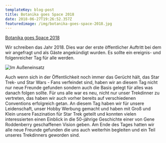```yaml
---
templateKey: blog-post
title: Botanika goes Space 2018
date: 2018-06-27T19:26:52.357Z
featuredimage: /img/botanika-goes-space-2018.jpg
---
```

[Botanika goes Space 2018](https://drive.google.com/open?id=1ZhW9N2pmyghElOUs2dtQgXmDGd8S5zhz)

Wir schreiben das Jahr 2018. Dies war der erste öffentlicher Auftritt bei dem wir angefragt und als Gäste angekündigt wurden. Es sollte ein ereignis- und folgenreicher Tag für alle werden.

![Im Außeneinsatz](/img/img_20180909_140056.jpg "Neue Freunde")

Auch wenn sich in der Öffentlichkeit noch immer das Gerücht hält, das Star Trek- und Star Wars - Fans verfeindet sind, haben wir an diesem Tag nicht nur neue Freunde gefunden sondern auch die Basis gelegt für alles was danach folgen sollte. Für uns alle war es neu, nicht nur unser Trekdinner zu vertreten, das haben wir auch vorher bereits auf verschiedenen Conventions erfolgreich getan. An diesem Tag haben wir für unsere Leidenschaft, unser Hobby Werbung gemacht und haben mit Groß und Klein unsere Faszination für Star Trek geteilt und konnten vielen interessierten einen Einblick in die 50-jährige Geschichte einer von Gene Roddenberry geschaffenen Vision geben. Am Ende des Tages hatten wir alle neue Freunde gefunden die uns auch weiterhin begleiten und ein Teil unseres Trekdinners geworden sind.
